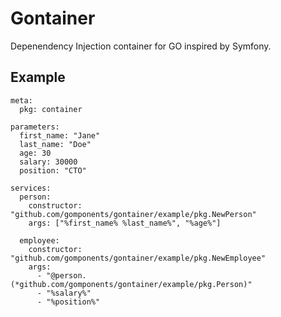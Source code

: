 # Gontainer

Depenendency Injection container for GO inspired by Symfony.

## Example

```
meta:
  pkg: container

parameters:
  first_name: "Jane"
  last_name: "Doe"
  age: 30
  salary: 30000
  position: "CTO"

services:
  person:
    constructor: "github.com/gomponents/gontainer/example/pkg.NewPerson"
    args: ["%first_name% %last_name%", "%age%"]

  employee:
    constructor: "github.com/gomponents/gontainer/example/pkg.NewEmployee"
    args:
      - "@person.(*github.com/gomponents/gontainer/example/pkg.Person)"
      - "%salary%"
      - "%position%"
```
